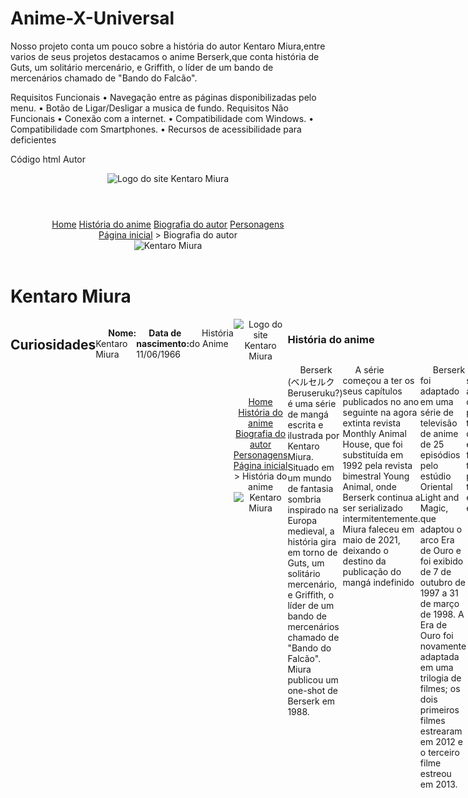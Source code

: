 # Anime-X-Universal
Nosso projeto conta um pouco sobre a história do autor Kentaro Miura,entre varios de seus projetos destacamos o anime Berserk,que conta história  de Guts, um solitário mercenário, e Griffith, o líder de um bando de mercenários chamado de "Bando do Falcão".

Requisitos Funcionais
• Navegação entre as páginas disponibilizadas pelo menu.
• Botão de Ligar/Desligar a musica de fundo.
Requisitos Não Funcionais
• Conexão com a internet.
• Compatibilidade com Windows.
• Compatibilidade com Smartphones.
• Recursos de acessibilidade para deficientes

Código html Autor
<!DOCTYPE html>
<html lang="pt-br">
  <head>
    <meta charset="UTF-8" />
    <meta http-equiv="X-UA-Compatible" content="IE=edge" />
    <meta name="viewport" content="width=device-width, initial-scale=1.0" />
    <title>Kentaro Miura - Biografia do autor</title>
    <link rel="stylesheet" href="../css/base.css" />
    <style>
      main {
        width: 70vw; /* Cerca de 70% da tela */
        margin: 0 auto;
      }
      #colunas {
        display: flex;
        justify-content: space-between;
      }
      .card:nth-child(1) {
        width: 30%;
      }
      .card:nth-child(2) {
        width: 60%;
      }
      h2{
        text-align: center;
      }
    </style>
  </head>
  <body>
    <header>
      <!-- Primeira seção -->
      <section id="menu-principal">
        <header>
          <img src="../img/logo.png" alt="Logo do site" />
          <span>Kentaro Miura</span>
        </header>
        <nav>
          <a href="../index.html">Home</a>
          <a href="history.html">História do anime</a>
          <a href="#">Biografia do autor</a>
          <a href="characters.html">Personagens</a>
        </nav>
      </section>
      <!-- Segunda seção -->
      <nav>
<a href="../index.html">Página inicial</a>
        <span> > </span>
        <span>Biografia do autor</span>
      </nav>
      <!-- Terceira seção -->
      <img src="../img/kentaro.png" alt="Kentaro Miura" class="banner" />
    </header>
    <main>
      <div>
        <h1>Kentaro Miura</h1>
      </div>
      <section id="colunas">
        <article class="card">
          <h2>Curiosidades</h2>
          <p><b>Nome: </b> Kentaro Miura</p>
          <p><b>Data de nascimento: </b> 11/06/1966</p>
          
          <p><b>Outras obras:</b>
             
           Miuranger (1976)
           Ken e no Michi (1977)
           Futanabi (1985)
           Noa (1985)
           Berserk Prototype (1988)
           The King of Wolves (1989)
           Berserk (1989 - 2021)
           Oh-Roh Den (1990)
           Japan (1992)
           Gigantomachia (2013-2014)
           Duranki (2019-2021)
        </p>
        </article>
        <article class="card">
          <h2>Um pouco da história</h2>
          <p>
            Kentarō Miura (三浦 建太郎, Miura Kentarō?) (Chiba, 11 de julho de 1966 - 6 de maio de 2021)
            foi um mangaká japonês. Ele era mais conhecido por sua aclamada série de fantasia sombria Berserk, que 
            começou a ser publicado em 1989 e se estendeu até a data da morte de Miura, em 2021. Em 2021, Berserk 
            tinha mais de 50 milhões de cópias em circulação, tornando-se uma das séries de mangá mais vendidas de 
            todos os tempos. Em 2002, Miura foi consagrado com o Prêmio Cultural Osamu Tezuka.
          </p>
          <p>
            Kentaro Miura nasceu na cidade de Chiba, província de Chiba, Japão, em 1966.
            Em 1976, com a idade de 10 anos, Miura fez seu primeiro mangá, intitulado Miuranger, que 
            foi publicado para seus colegas em uma publicação escolar; o mangá acabou abrangendo 40 volumes.
          </p>
          <p>
            Em 1977, Miura criou seu segundo mangá chamado Ken e no michi (剣 へ の 道 O Caminho para a Espada), usando tinta nanquim pela primeira vez.
            Quando ele estava no ensino médio em 1979, as técnicas de desenho de Miura melhoraram muito quando ele começou a usar técnicas de desenho profissionais.
           Seu primeiro dōjinshi foi publicado, com a ajuda de amigos, em uma revista em 1982.
          </p>
        </article>
      </section>
    </main>
    <footer>
      <p>
      </p>
    </footer>
  </body>
</html>

História do Anime

<!DOCTYPE html>
<html lang="pt-br">
  <head>
    <title>Kentaro Miura - História do anime</title>
    <meta charset="UTF-8" />
    <meta name="viewport" content="width=device-width, initial-scale=1.0" />
    <link rel="stylesheet" href="../css/base.css" />
    <style>
      .card > h2 {
        text-align: center;
      }
      .card p {
        text-indent: 20px;
      }
    </style>
  </head>
  <body>
    <header>
      <section id="menu-principal">
        <header>
          <img src="../img/logo.png" alt="Logo do site" />
          <span>Kentaro Miura</span>
        </header>
        <nav>
          <a href="../index.html">Home</a>
          <a href="#">História do anime</a>
          <a href="biography.html">Biografia do autor</a>
          <a href="characters.html">Personagens</a>
        </nav>
      </section>
      <nav>
        <a href="../index.html">Página inicial</a>
        <span> > </span>
        <span>História do anime</span>
      </nav>
      <img src="../img/historia.png" alt="Kentaro Miura" class="banner" />
    </header>
    <main>
      <div>
        <h1>História do anime</h1>
      </div>
      <article class="card">
        <p>
          Berserk (ベルセルク Beruseruku?) é uma série de mangá escrita e ilustrada por Kentaro Miura. 
          Situado em um mundo de fantasia sombria inspirado na Europa medieval, a história gira em torno de Guts, 
          um solitário mercenário, e 
          Griffith, o líder de um bando de 
          mercenários chamado de "Bando do Falcão". Miura publicou um one-shot de Berserk em 1988.
        </p>
        <p>
          A série começou a ter os seus capítulos publicados no ano seguinte na 
          agora extinta revista Monthly Animal House, que foi substituída em 1992 pela 
          revista bimestral Young Animal, onde Berserk continua a ser serializado 
          intermitentemente. Miura faleceu em maio de 2021, deixando o destino da publicação do mangá indefinido
        </p>
        <p>
          Berserk foi adaptado em uma série de televisão de anime de 25 episódios 
          pelo estúdio Oriental Light and Magic, que adaptou o arco Era de Ouro e foi exibido de 7 de outubro de 1997 a 31 de março de 1998.
          A Era de Ouro foi novamente adaptada em uma trilogia de filmes; os dois primeiros filmes estrearam em 2012 e o terceiro filme estreou em 2013.
        </p>
        <p>
          Uma segunda adaptação de anime para a televisão de 24 episódios 
          foi transmitida por duas temporadas entre 2016 e 2017.

         Em maio de 2021, o mangá de Berserk tinha mais de 50 milhões de cópias em 
         circulação, incluindo versões digitais, tornando-se uma das séries de mangá mais vendidas de todos os tempos.
        </p>
        <p>
          O mangá recebeu o Prêmio de Excelência na sexta edição do Prêmio Cultural Osamu Tezuka em 2002. Berserk
          foi amplamente aclamado pela crítica, que se destacou pelo seu universo sombrio, qualidade nos desenvolvimento da 
          narrativa e de personagens e, especialmente, pela arte detalhada dos desenhos de Miura.
        </p>
      </article>
    </main>
    <footer>
    </footer>
  </body>
</html>



Personagens 
<!DOCTYPE html>
<html lang="pt-br">
  <head>
    <meta charset="UTF-8" />
    <meta http-equiv="X-UA-Compatible" content="IE=edge" />
    <meta name="viewport" content="width=device-width, initial-scale=1.0" />
    <title>Kentaro Miura- Personagens</title>
    <link rel="stylesheet" href="../css/base.css" />
    <style>
        #colunas{
            display: flex;
            flex-wrap: wrap; /* Permite a quebra de linha */
            justify-content: space-between;
            row-gap: 20px;
        }
        .card{
            display: flex;
            justify-content: space-around;
            width: 340px;
        }
    </style>
  </head>
  <body>
    <header>
      <!-- Primeira seção -->
      <section id="menu-principal">
 <header>
          <img src="../img/logo.png" alt="Logo do site" />
          <span>Kentaro Miura</span>
        </header>
        <nav>
          <a href="../index.html">Home</a>
          <a href="history.html">História do anime</a>
          <a href="biography.html">Biografia do autor</a>
          <a href="#">Personagens</a>
        </nav>
      </section>
      <!-- Segunda seção -->
      <nav>
        <a href="../index.html">Página inicial</a>
        <span> > </span>
        <span>Personagens</span>
      </nav>
      <!-- Terceira seção -->
      <img src="../img/personagens.png" alt="Kentaro Miura" class="banner" />
    </header>
    <main>
      <div>
        <h1>Personagens</h1>
      </div>
<section id="colunas">
        <article class="card">
          <img src="../img/guts.png" alt="Guts" />
          <div>
            <h2>Guts</h2>
            <p><b>Nome: </b> Guts</p>
            <p><b>Gênero: </b> Masculino</p>
          </div>
        </article>
  
  
base.css
  @import url("https://fonts.googleapis.com/css2?family=Raleway:wght@400;600;700&display=swap");

@font-face {
  font-family: "Saiyan-Sans";
  src: url("Saiyan-Sans.ttf");
}

* {
  /* Resetando o CSS padrão */
  margin: 0;
  padding: 0;
  box-sizing: border-box;
  font-family: "Raleway", sans-serif;
}

/* Elementos */

main {
  margin: 0 20px;
}

p {
  font-size: 12px;
  text-indent: 10px;
  margin-bottom: 10px;
}

/* Identificação e classes */
section#menu-principal {
  background-color: #e55e2e;
  padding: 7px 10px;
  display: flex;
  justify-content: space-between;
  align-items: center;
  color: #ffffff;
}
img.banner {
  width: 100%;
  height: 300px;
  object-fit: cover;
}

article.card {
  border-radius: 10px;
  box-shadow: 0 0 5px rgba(0, 0, 0, 0.25);
  padding: 10px;
}

/* Hierarquia */
section#menu-principal > header {
  display: flex;
  align-items: center;
}

section#menu-principal > header > span {
  margin-left: 15px;
  font-family: "Saiyan-Sans", serif;
  font-size: 20px;
}

nav > a:link,
nav > a:visited {
  color: #ffffff;
  text-decoration: none;
  font-weight: bold;
  font-size: 14px;
}

header > nav {
  background-color: #fda402;
  padding: 10px;
}

header > nav > span {
  color: #ffffff;
  font-weight: bold;
}

header > nav > a,
header > nav > span {
  font-size: 12px !important;
}

header > nav > span + span {
  text-decoration: underline;
}

main > div {
  background-color: #ac0117;
  padding: 10px;
  border-radius: 5px;
  margin: 30px 0;
}

main > div > h1 {
  color: #ffffff;
  font-size: 20px;
  text-align: center;
}

main h2 {
  color: #7fcb07;
  font-size: 16px;
  margin-bottom: 16px;
}

footer {
  background-color: #e55e2e;
  padding: 10px;
  margin-top: 20px;
}

footer > p {
  text-align: center;
  font-size: 10px;
  color: #ffffff;
  font-weight: bold;
}
  base.css
  @import url("base.css");

main {
  display: grid;
  grid-template-columns: repeat(2,auto);
  grid-template-rows: repeat(2,400px);
  column-gap: 180px;
  row-gap: 40px;
  margin: 50px 70px;
}

.box{
    border: 3px solid #AC0117;
    border-radius: 10px;
    background-size: cover;
    background-position: center;
    position: relative;
}

.box>div{
    background-color: rgba(172, 1, 23,.8);
    padding: 10px;
    position: absolute;
    bottom: 0;
    width: 100%;
}

.box>div>a{
    color: #FFFFFF;
    font-size: 40px;
    font-family: 'Saiyan-Sans', serif;
    text-align: center; /* Só funciona em display block */
    display: block;
}

#box_one{
    background-image: url('../img/historia.png');
}
#box_two{
    background-image: url('../img/akira.png');
}
#box_three{
    background-image: url('../img/personagens.png');
}
#box_four{
    background-image: url('../img/galeria.png');
}
  
 
